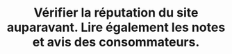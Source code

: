 ---
category: category-b2NrlcXR_BqRhZ9FigQAW
definitions:
- definition-aZMJpI4a7Ewl0RQ7UZg5H
risk: Se retrouver sur un site non officiel et lui transmettre ses coordonnées bancaires,
  dont il va en faire un usage frauduleux.
title: Vérifier la réputation du site auparavant. Lire également les notes et avis
  des consommateurs.
uuid: good-practice-Man2ad3UvXNORDVodm96j
visibleInCms: true
vulnerability: Effectuer un achat sur les boutiques en ligne dans la précipitation
  pour bénéficier de promotions alléchantes.
---